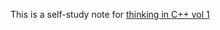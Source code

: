 This is a self-study note for [thinking in C++ vol 1](http://mindview.net/Books/TICPP/ThinkingInCPP2e.html)
